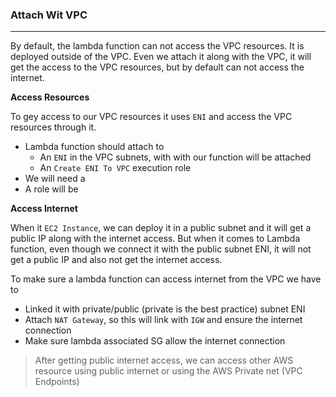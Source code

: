 ### Attach Wit VPC

---

By default, the lambda function can not access the VPC resources. It is deployed outside of the VPC. Even we attach it along with the VPC, it will get the access to the VPC resources, but by default can not access the internet.

**Access Resources**

To gey access to our VPC resources it uses `ENI` and access the VPC resources through it.

- Lambda function should attach to
  - An `ENI` in the VPC subnets, with with our function will be attached
  - An `Create ENI To VPC` execution role
- We will need a
- A role will be

**Access Internet**

When it `EC2 Instance`, we can deploy it in a public subnet and it will get a public IP along with the internet access. But when it comes to Lambda function, even though we connect it with the public subnet ENI, it will not get a public IP and also not get the internet access.

To make sure a lambda function can access internet from the VPC we have to

- Linked it with private/public (private is the best practice) subnet ENI
- Attach `NAT Gateway`, so this will link with `IGW` and ensure the internet connection
- Make sure lambda associated SG allow the internet connection

> After getting public internet access, we can access other AWS resource using public internet or using the AWS Private net (VPC Endpoints)
